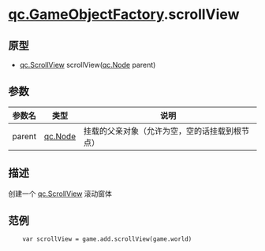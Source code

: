 # [qc.GameObjectFactory](GameObjectFactory.md).scrollView

## 原型
* [qc.ScrollView](CScrollView.md) scrollView([qc.Node](CNode.md) parent)

## 参数
| 参数名 | 类型 | 说明 |
| ----------- | ----------- | ----------- |
| parent | [qc.Node](CNode.md) | 挂载的父亲对象（允许为空，空的话挂载到根节点） |

## 描述
创建一个 [qc.ScrollView](CScrollView.md) 滚动窗体

## 范例
````
    var scrollView = game.add.scrollView(game.world)
````
